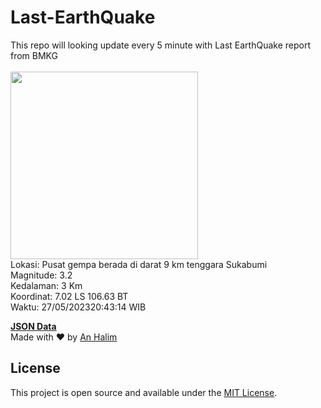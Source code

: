 # Last-EarthQuake
This repo will looking update every 5 minute with Last EarthQuake report from BMKG
<br>
<br>
<img src="https://static.bmkg.go.id/20230527204314.mmi.jpg" width="300"/>
<br>
Lokasi: Pusat gempa berada di darat 9 km tenggara Sukabumi <br>
Magnitude: 3.2 <br>
Kedalaman: 3 Km <br>
Koordinat: 7.02 LS 106.63 BT <br>
Waktu: 27/05/202320:43:14 WIB <br>

<a href="./data/data.json">**JSON Data**</a>
<br>
Made with ❤️ by <a href="https://github.com/an-halim">An Halim</a>
## License

This project is open source and available under the [MIT License](LICENSE).
